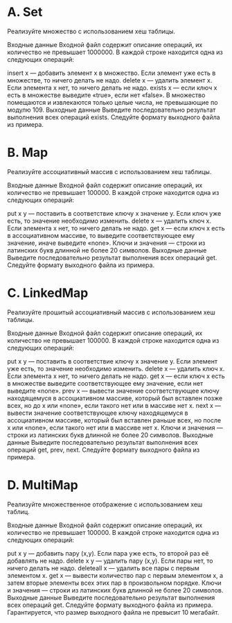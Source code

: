# A. Set
Реализуйте множество с использованием хеш таблицы.

Входные данные
Входной файл содержит описание операций, их количество не превышает 1000000. В каждой строке находится одна из следующих операций:

insert x — добавить элемент x в множество. Если элемент уже есть в множестве, то ничего делать не надо.
delete x — удалить элемент x. Если элемента x нет, то ничего делать не надо.
exists x — если ключ x есть в множестве выведите «true», если нет «false».
В множество помещаются и извлекаются только целые числа, не превышающие по модулю 109.
Выходные данные
Выведите последовательно результат выполнения всех операций exists. Следуйте формату выходного файла из примера.


# B. Map
Реализуйте ассоциативный массив с использованием хеш таблицы.

Входные данные
Входной файл содержит описание операций, их количество не превышает 100000. В каждой строке находится одна из следующих операций:

put x y — поставить в соответствие ключу x значение y. Если ключ уже есть, то значение необходимо изменить.
delete x — удалить ключ x. Если элемента x нет, то ничего делать не надо.
get x — если ключ x есть в ассоциативном массиве, то выведите соответствующее ему значение, иначе выведите «none».
Ключи и значения — строки из латинских букв длинной не более 20 символов.
Выходные данные
Выведите последовательно результат выполнения всех операций get. Следуйте формату выходного файла из примера.


# C. LinkedMap
Реализуйте прошитый ассоциативный массив с использованием хеш таблицы.

Входные данные
Входной файл содержит описание операций, их количество не превышает 100000. В каждой строке находится одна из следующих операций:

put x y — поставить в соответствие ключу x значение y. Если элемент уже есть, то значение необходимо изменить.
delete x — удалить ключ x. Если элемента x нет, то ничего делать не надо.
get x — если ключ x есть в множестве выведите соответствующее ему значение, если нет выведите «none».
prev x — вывести значение соответствующее ключу находящемуся в ассоциативном массиве, который был вставлен позже всех, но до x или «none», если такого нет или в массиве нет x.
next x — вывести значение соответствующее ключу находящемуся в ассоциативном массиве, который был вставлен раньше всех, но после x или «none», если такого нет или в массиве нет x.
Ключи и значения — строки из латинских букв длинной не более 20 символов.
Выходные данные
Выведите последовательно результат выполнения всех операций get, prev, next. Следуйте формату выходного файла из примера.


# D. MultiMap
Реализуйте множественное отображение с использованием хеш таблиц.

Входные данные
Входной файл содержит описание операций, их количество не превышает 100000. В каждой строке находится одна из следующих операций:

put x y — добавить пару (x,y). Если пара уже есть, то второй раз её добавлять не надо.
delete x y — удалить пару (x,y). Если пары нет, то ничего делать не надо.
deleteall x — удалить все пары с первым элементом x.
get x — вывести количество пар с первым элементом x, а затем вторые элементы всех этих пар в произвольном порядке.
Ключи и значения — строки из латинских букв длинной не более 20 символов.
Выходные данные
Выведите последовательно результат выполнения всех операций get. Следуйте формату выходного файла из примера. Гарантируется, что размер выходного файла не превысит 10 мегабайт.
